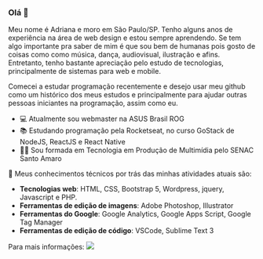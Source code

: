 ### Olá 👋 

Meu nome é Adriana e moro em São Paulo/SP. Tenho alguns anos de experiência na área de web design e estou sempre aprendendo. Se tem algo importante pra saber de mim é que sou bem de humanas pois gosto de coisas como como música, dança, audiovisual, ilustração e afins. Entretanto, tenho bastante apreciação pelo estudo de tecnologias, principalmente de sistemas para web e mobile.

Comecei a estudar programação recentemente e desejo usar meu github como um histórico dos meus estudos e principalmente para ajudar outras pessoas iniciantes na programação, assim como eu.

- 💻 Atualmente sou webmaster na ASUS Brasil ROG
- 📚 Estudando programação pela Rocketseat, no curso GoStack de NodeJS, ReactJS e React Native
- 👩‍🎓 Sou formada em Tecnologia em Produção de Multimídia pelo SENAC Santo Amaro

💬 Meus conhecimentos técnicos por trás das minhas atividades atuais são:
- **Tecnologias web**: HTML, CSS, Bootstrap 5, Wordpress, jquery, Javascript e PHP.
- **Ferramentas de edição de imagens**: Adobe Photoshop, Illustrator
- **Ferramentas do Google**: Google Analytics, Google Apps Script, Google Tag Manager
- **Ferramentas de edição de código**: VSCode, Sublime Text 3
    
Para mais informações: <a href="https://www.linkedin.com/in/adriana-limafm/" target="_blank"><img src="https://ik.imagekit.io/dxwebster/1_e-vJbH3JYB.svg"/></a>

